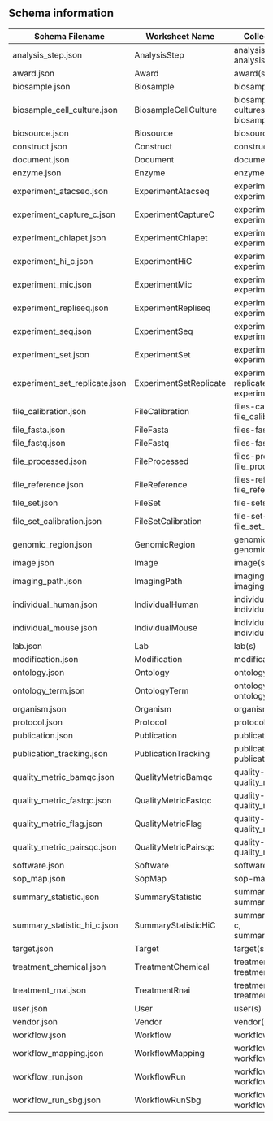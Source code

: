 ## Schema information

Schema Filename | Worksheet Name | Collection Name(s)
---|---|---
analysis\_step.json | AnalysisStep | analysis-steps, analysis\_step
award.json | Award | award(s)
biosample.json | Biosample | biosample(s)
biosample\_cell\_culture.json | BiosampleCellCulture | biosample-cell-cultures, biosample\_cell\_culture
biosource.json | Biosource | biosource(s)
construct.json | Construct | construct(s)
document.json | Document | document(s)
enzyme.json | Enzyme | enzyme(s)
experiment\_atacseq.json | ExperimentAtacseq | experiments-atacseq, experiment\_atacseq
experiment\_capture\_c.json | ExperimentCaptureC | experiments-capture-c, experiment\_capture\_c
experiment\_chiapet.json | ExperimentChiapet | experiments-chiapet, experiment\_chiapet
experiment\_hi\_c.json | ExperimentHiC | experiments-hi-c, experiment\_hi\_c
experiment\_mic.json | ExperimentMic | experiments-mic, experiment\_mic
experiment\_repliseq.json | ExperimentRepliseq | experiments-repliseq, experiment\_repliseq
experiment\_seq.json | ExperimentSeq | experiments-seq, experiment\_seq
experiment\_set.json | ExperimentSet | experiment-sets, experiment\_set
experiment\_set\_replicate.json | ExperimentSetReplicate | experiment-set-replicates, experiment\_set\_replicate
file\_calibration.json | FileCalibration | files-calibration, file\_calibration
file\_fasta.json | FileFasta | files-fasta, file\_fasta
file\_fastq.json | FileFastq | files-fastq, file\_fastq
file\_processed.json | FileProcessed | files-processed, file\_processed
file\_reference.json | FileReference | files-reference, file\_reference
file\_set.json | FileSet | file-sets, file\_set
file\_set\_calibration.json | FileSetCalibration | file-set-calibrations, file\_set\_calibration
genomic\_region.json | GenomicRegion | genomic-regions, genomic\_region
image.json | Image | image(s)
imaging\_path.json | ImagingPath | imaging-paths, imaging\_path
individual\_human.json | IndividualHuman | individuals-human, individual\_human
individual\_mouse.json | IndividualMouse | individuals-mouse, individual\_mouse
lab.json | Lab | lab(s)
modification.json | Modification | modification(s)
ontology.json | Ontology | ontology(s)
ontology\_term.json | OntologyTerm | ontology-terms, ontology\_term
organism.json | Organism | organism(s)
protocol.json | Protocol | protocol(s)
publication.json | Publication | publication(s)
publication\_tracking.json | PublicationTracking | publication-trackings, publication\_tracking
quality\_metric\_bamqc.json | QualityMetricBamqc | quality-metrics-bamqc, quality\_metric\_bamqc
quality\_metric\_fastqc.json | QualityMetricFastqc | quality-metrics-fastqc, quality\_metric\_fastqc
quality\_metric\_flag.json | QualityMetricFlag | quality-metric-flags, quality\_metric\_flag
quality\_metric\_pairsqc.json | QualityMetricPairsqc | quality-metrics-pairsqc, quality\_metric\_pairsqc
software.json | Software | software(s)
sop\_map.json | SopMap | sop-maps, sop\_map
summary\_statistic.json | SummaryStatistic | summary-statistics, summary\_statistic
summary\_statistic\_hi\_c.json | SummaryStatisticHiC | summary-statistics-hi-c, summary\_statistic\_hi\_c
target.json | Target | target(s)
treatment\_chemical.json | TreatmentChemical | treatments-chemical, treatment\_chemical
treatment\_rnai.json | TreatmentRnai | treatments-rnai, treatment\_rnai
user.json | User | user(s)
vendor.json | Vendor | vendor(s)
workflow.json | Workflow | workflow(s)
workflow\_mapping.json | WorkflowMapping | workflow-mappings, workflow\_mapping
workflow\_run.json | WorkflowRun | workflow-runs, workflow\_run
workflow\_run\_sbg.json | WorkflowRunSbg | workflow-runs-sbg, workflow\_run\_sbg
